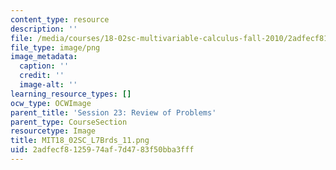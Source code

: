 ```yaml
---
content_type: resource
description: ''
file: /media/courses/18-02sc-multivariable-calculus-fall-2010/2adfecf8125974af7d4783f50bba3fff_MIT18_02SC_L7Brds_11.png
file_type: image/png
image_metadata:
  caption: ''
  credit: ''
  image-alt: ''
learning_resource_types: []
ocw_type: OCWImage
parent_title: 'Session 23: Review of Problems'
parent_type: CourseSection
resourcetype: Image
title: MIT18_02SC_L7Brds_11.png
uid: 2adfecf8-1259-74af-7d47-83f50bba3fff
---
```

